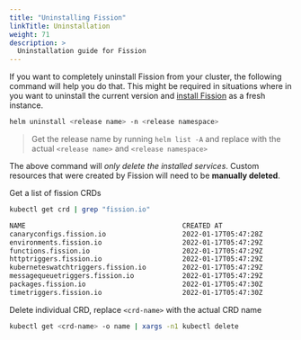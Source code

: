 ```yaml
---
title: "Uninstalling Fission"
linkTitle: Uninstallation
weight: 71
description: >
  Uninstallation guide for Fission
---
```

If you want to completely uninstall Fission from your cluster, the following command will help you do that.
This might be required in situations where in you want to uninstall the current version and [install Fission](/docs/installation/) as a fresh instance.

```bash
helm uninstall <release name> -n <release namespace>
```

> Get the release name by running `helm list -A` and replace with the actual `<release name>` and `<release namespace>`

The above command will *only delete the installed services*. Custom resources that were created by Fission will need to be **manually deleted**.

Get a list of fission CRDs

```bash
kubectl get crd | grep "fission.io"
```

```bash
NAME                                       CREATED AT
canaryconfigs.fission.io                   2022-01-17T05:47:28Z
environments.fission.io                    2022-01-17T05:47:29Z
functions.fission.io                       2022-01-17T05:47:29Z
httptriggers.fission.io                    2022-01-17T05:47:29Z
kuberneteswatchtriggers.fission.io         2022-01-17T05:47:29Z
messagequeuetriggers.fission.io            2022-01-17T05:47:29Z
packages.fission.io                        2022-01-17T05:47:30Z
timetriggers.fission.io                    2022-01-17T05:47:30Z

```

Delete individual CRD, replace `<crd-name>` with the actual CRD name

```bash
kubectl get <crd-name> -o name | xargs -n1 kubectl delete
```
